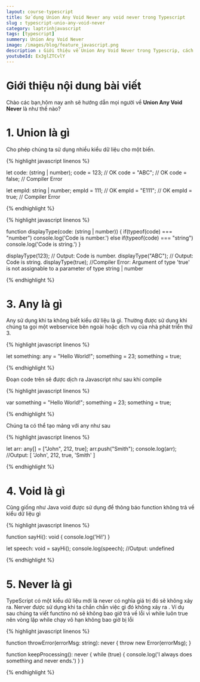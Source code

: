 ```yaml
---
layout: course-typescript
title: Sử dụng Union Any Void Never any void never trong Typescript  
slug : typescript-unio-any-void-never
category: laptrinhjavascript
tags: [typescript]
summery: Union Any Void Never   
image: /images/blog/feature_javascript.png
description : Giới thiệu về Union Any Void Never trong Typescrip, cách hoạt động của Union Any Void Never trong Typescrip
youtubeId: Ex3glZTCvlY
---
```


# **Giới thiệu nội dung bài viết**

Chào các bạn,hôm nay anh sẽ hướng dẫn mọi người về <b>Union Any Void Never</b> là như thế nào? 

# **1. Union là gì**

Cho phép chúng ta sử dụng nhiều kiểu dữ liệu cho một biến. 

{% highlight javascript  linenos %}

let code: (string | number);
code = 123;   // OK
code = "ABC"; // OK
code = false; // Compiler Error

let empId: string | number;
empId = 111; // OK
empId = "E111"; // OK
empId = true; // Compiler Error

{% endhighlight %}


{% highlight javascript  linenos %}

function displayType(code: (string | number))
{
    if(typeof(code) === "number")
        console.log('Code is number.')
    else if(typeof(code) === "string")
        console.log('Code is string.')
}

displayType(123); // Output: Code is number.
displayType("ABC"); // Output: Code is string.
displayType(true); //Compiler Error: Argument of type 'true' is not assignable to a parameter of type string | number


{% endhighlight %}

# **3. Any là gì**

Any sử dụng khi ta không biết kiểu dữ liệu là gì. Thường được sử dụng khi chúng ta gọi một webservice bên ngoài hoặc dịch vụ của nhà phát triển thứ 3.

{% highlight javascript  linenos %}

let something: any = "Hello World!"; 
something = 23;
something = true;

{% endhighlight %}

Đoạn code trên sẽ được dịch ra Javascript như sau khi compile

{% highlight javascript  linenos %}

var something = "Hello World!";
something = 23;
something = true;

{% endhighlight %}

Chúng ta có thể tạo mảng với any như sau

{% highlight javascript  linenos %}

let arr: any[] = ["John", 212, true]; 
arr.push("Smith"); 
console.log(arr); //Output: [ 'John', 212, true, 'Smith' ] 

{% endhighlight %}

# **4. Void là gì**

Cũng giống như Java void được sử dụng để thông báo function không trả về kiểu dữ liệu gì

{% highlight javascript  linenos %}

function sayHi(): void { 
    console.log('Hi!')
} 

let speech: void = sayHi(); 
console.log(speech); //Output: undefined

{% endhighlight %}

# **5. Never là gì**

TypeScript có một kiểu dữ liệu mới là never có nghĩa giá trị đó sẽ không xảy ra. Nerver được sử dụng khi ta chắn chắn việc gì đó không xảy ra . Ví dụ sau chúng ta viết functino nó sẽ không bao giờ trả về lỗi vì while luôn true nên vòng lặp while chạy vô hạn không bao giờ bị lỗi

{% highlight javascript  linenos %}

function throwError(errorMsg: string): never { 
            throw new Error(errorMsg); 
} 

function keepProcessing(): never { 
            while (true) { 
         console.log('I always does something and never ends.')
     }
}

{% endhighlight %}






